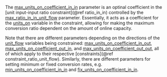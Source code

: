 The [max\_units\_on\_coefficient\_in\_in](@ref) parameter is an optinal coefficient in the
[unit input-input ratio constraint](@ref ratio_in_in) controlled by the [max\_ratio\_in\_in\_unit\_flow](@ref) parameter.
Essentially, it acts as a coefficient for the [units\_on](@ref) variable in the constraint,
allowing for making the maximum conversion ratio dependent on the amount of online capacity.

Note that there are different parameters depending on the directions of the [unit\_flow](@ref) variables
being constrained: [max\_units\_on\_coefficient\_in\_out](@ref), [max\_units\_on\_coefficient\_out\_in](@ref), and
[max\_units\_on\_coefficient\_out\_out](@ref), all of which apply to their respective [constraints](@ref constraint_ratio_unit_flow).
Similarly, there are different parameters for setting minimum or fixed conversion rates, e.g. 
[min\_units\_on\_coefficient\_in\_in](@ref) and [fix\_units\_on\_coefficient\_in\_in](@ref).